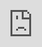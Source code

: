 ```yaml
---
title: L'outil Diag360
hide:
  - toc
  - navigation
---
```


<div>
    <iframe style=" position: fixed; top: 0px; bottom: 0px; right: 0px; width: 100%; border: none; margin: 0; padding: 0; overflow: hidden; height: 100%; " src="https://konsilion.runmercury.com/app/radarskills"></iframe>
</div>



<style>
    h1 {display: none}
    	
    .md-tabs {
        display: none
    }
</style>